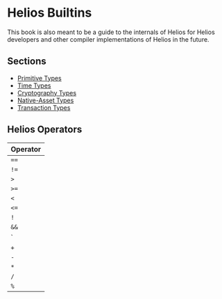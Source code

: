 # Helios Builtins

This book is also meant to be a guide to the internals of Helios for Helios developers and other compiler implementations of Helios in the future.

## Sections

- [Primitive Types](./primitive_types.md)
- [Time Types](./time_types.md)
- [Cryptography Types](./cryptography_types.md)
- [Native-Asset Types](./native-asset_types.md)
- [Transaction Types](./transaction_types.md)

## Helios Operators

| Operator |
| :---     |
| `==`     |
| `!=`     |
| `>`      |
| `>=`     |
| `<`      |
| `<=`     |
| `!`      |
| `&&`     |
| `||`     |
| `+`      |
| `-`      |
| `*`      |
| `/`      |
| `%`      |
